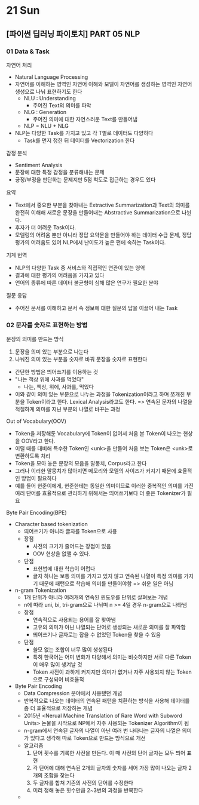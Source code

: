 # 21 Sun

## \[파이썬 딥러닝 파이토치\] PART 05 NLP

### 01 Data & Task <a id="01-cnn"></a>

자연어 처리

* Natural Language Processing
* 자연어를 이해하는 영역인 자연어 이해와 모델이 자연어를 생성하는 영역인 자연어 생성으로 나눠 표현하기도 한다
  * NLU : Understanding
    * 주어진 Text의 의미를 파악
  * NLG : Generation
    * 주어진 의미에 대한 자연스러운 Text를 만들어냄
  * NLP = NLU + NLG
* NLP는 다양한 Task를 가지고 있고 각 T별로 데이터도 다양하다
  * Task를 먼저 정한 뒤 데이터를 Vectorization 한다

감정 분석

* Sentiment Analysis
* 문장에 대한 특정 감정을 분류해내는 문제
* 긍정/부정을 판단하는 문제지만 5점 척도로 접근하는 경우도 있다

요약

* Text에서 중요한 부분을 찾아내는 Extractive Summarization과 Text의 의미를 완전히 이해해 새로운 문장을 만들어내는 Abstractive Summarization으로 나뉜다.
* 후자가 더 어려운 Task이다.
* 모델링의 어려움 뿐만 아니라 정답 요약문을 만들어야 하는 데이터 수급 문제, 정답 평가의 어려움도 있어 NLP에서 난이도가 높은 편에 속하는 Task이다.

기계 번역

* NLP의 다양한 Task 중 서비스와 직접적인 연관이 있는 영역
* 결과에 대한 평가의 어려움을 가지고 있다
* 언어의 종류에 따른 데이터 불균형이 심해 많은 연구가 필요한 분야

질문 응답

* 주어진 문서를 이해하고 문서 속 정보에 대한 질문의 답을 이끌어 내는 Task

### 02 문자를 숫자로 표현하는 방법

문장의 의미를 만드는 방식

1. 문장을 의미 있는 부분으로 나눈다
2. 나눠진 의미 있는 부분을 숫자로 바꿔 문장을 숫자로 표현한다

* 간단한 방법은 띄어쓰기를 이용하는 것
* "나는 책상 위에 사과를 먹었다"
  * 나는, 책상, 위에, 사과를, 먹었다
* 이와 같이 의미 있는 부분으로 나누는 과정을 Tokenization이라고 하며 쪼개진 부분을 Token이라고 한다. Lexical Analysis라고도 한다. =&gt; 연속된 문자의 나열을 적절하게 의미를 지닌 부분의 나열로 바꾸는 과정

Out of Vocabulary\(OOV\)

* Token을 저장해둔 Vocabulary에 Token이 없어서 처음 본 Token이 나오는 현상을 OOV라고 한다.
* 이럴 때를 대비해 특수한 Token인 &lt;unk&gt;을 만들어 처음 보는 Token은 &lt;unk&gt;로 변환하도록 처리
* Token을 모아 놓은 문장의 모음을 말뭉치, Corpus라고 한다
* 그러나 이러한 말뭉치가 많아지면 메모리와 모델의 사이즈가 커지기 때문에 효율적인 방법이 필요하다
* 예를 들어 현준이에게, 현준한테는 동일한 의미이므로 이러한 중복적인 의미를 가진 여러 단어를 효율적으로 관리하기 위해서는 띄어쓰기보다 더 좋은 Tokenizer가 필요

Byte Pair Encoding\(BPE\)

* Character based tokenization
  * 띄어쓰기가 아니라 글자를 Token으로 사용
  * 장점
    * 사전의 크기가 줄어드는 장점이 있음
    * OOV 현상을 없앨 수 있다.
  * 단점
    * 표현법에 대한 학습이 어렵다
    * 글자 하나는 보통 의미를 가지고 있지 않고 연속된 나열이 특정 의미를 가지기 때문에 패턴으로 학습해 의미를 만들어야함 =&gt; 쉬운 일은 아님
* n-gram Tokenization
  * 1개 단위가 아니라 여러개의 연속된 윈도우를 단위로 살펴보는 개념
  * n에 따라 uni, bi, tri-gram으로 나뉘며 n &gt;= 4일 경우 n-gram으로 나타냄
  * 장점
    * 연속적으로 사용되는 용어를 잘 찾아냄
    * 고유의 의미가 아닌 나열되는 단어로 생성되는 새로운 의미를 잘 파악함
    * 띄어쓰기나 글자로는 잡을 수 없었던 Token을 찾을 수 있음
  * 단점
    * 쓸모 없는 조합이 너무 많이 생성된다
    * 특히 한국어는 어미 변화가 다양해서 의미는 비슷하지만 서로 다른 Token이 매우 많이 생겨날 것
    * Token 사전이 과하게 커지지만 의미가 없거나 자주 사용되지 않는 Token으로 구성되어 비효율적
* Byte Pair Encoding
  * Data Compression 분야에서 사용됐던 개념
  * 반복적으로 나오는 데이터의 연속된 패턴을 치환하는 방식을 사용해 데이터를 좀 더 효율적으로 저장하는 개념
  * 2015년 &lt;Nerual Machine Translation of Rare Word with Subword Units&gt; 논물을 시작으로 NP에서 자주 사용되는 Tokenizer Algorithm이 됨
  * n-gram에서 연속된 글자의 나열이 아닌 여러 번 나타나는 글자의 나열은 의미가 있다고 생각해 따로 Token으로 만드는 방식으로 개선
  * 알고리즘
    1. 단어 횟수를 기록한 사전을 만든다. 이 때 사전의 단어 글자는 모두 띄어 표현
    2. 각 단어에 대해 연속된 2개의 글자의 숫자를 세어 가장 많이 나오는 글자 2개의 조합을 찾는다
    3. 두 글자를 합쳐 기존의 사전의 단어를 수정한다
    4. 미리 정해 놓은 횟수만큼 2~3번의 과정을 반복한다
  * 



